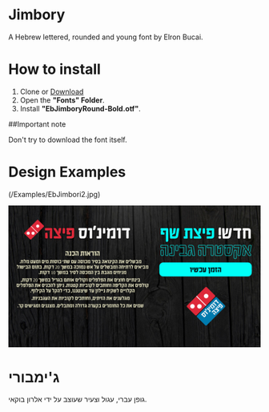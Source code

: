 # Jimbory
A Hebrew lettered, rounded and young font by Elron Bucai.

# How to install
1. Clone or [Download](https://github.com/elron/Jimbory/archive/master.zip)
2. Open the **"Fonts" Folder**.
3. Install **"EbJimboryRound-Bold.otf"**.

##Important note

Don't try to download the font itself.


# Design Examples


(/Examples/EbJimbori2.jpg)


![alt text][id]

[id]: /Examples/EbJimbori2.jpg "Title"


# ג'ימבורי
גופן עברי, עגול וצעיר שעוצב על ידי אלרון בוקאי.